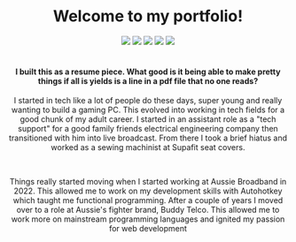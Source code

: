 <div align="center">
<h1>Welcome to my portfolio!</h1>

<div>
  <img src="https://img.shields.io/badge/TypeScript-007ACC?style=for-the-badge&logo=typescript&logoColor=white" />
  <img src="https://img.shields.io/badge/React-20232A?style=for-the-badge&logo=react&logoColor=61DAFB" />
  <img src="https://img.shields.io/badge/Tailwind_CSS-38B2AC?style=for-the-badge&logo=tailwind-css&logoColor=white" />
  <img src="https://img.shields.io/badge/shadcn%2Fui-000000?style=for-the-badge&logo=shadcnui&logoColor=white" />
  <img src="https://img.shields.io/badge/firebase-ffca28?style=for-the-badge&logo=firebase&logoColor=black" />
</div>

<br/>
<h4>I built this as a resume piece. What good is it being able to make pretty things if all is yields is a line in a pdf file that no one reads?</h4>

<p>I started in tech like a lot of people do these days, super young and really wanting to build a gaming PC. This evolved into working in tech fields for a good chunk of my adult career. I started in an assistant role as a "tech support" for a good family friends electrical engineering company
  then transitioned with him into live broadcast. From there I took a brief hiatus and worked as a sewing machinist at Supafit seat covers.
</p>
<br />
<p>
  Things really started moving when I started working at Aussie Broadband in 2022. This allowed me to work on my development skills with Autohotkey which taught me functional programming. After a couple of years I moved over to a role at Aussie's fighter brand, Buddy Telco.
  This allowed me to work more on mainstream programming languages and ignited my passion for web development
</p>

</div

